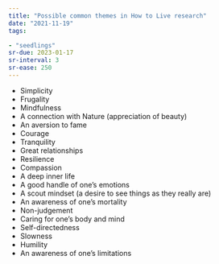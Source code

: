 ```yaml
---
title: "Possible common themes in How to Live research"
date: "2021-11-19"
tags:

- "seedlings"
sr-due: 2023-01-17
sr-interval: 3
sr-ease: 250
---
```


- Simplicity
- Frugality
- Mindfulness
- A connection with Nature (appreciation of beauty)
- An aversion to fame
- Courage
- Tranquility
- Great relationships
- Resilience
- Compassion
- A deep inner life
- A good handle of one’s emotions
- A scout mindset (a desire to see things as they really are)
- An awareness of one’s mortality
- Non-judgement
- Caring for one’s body and mind
- Self-directedness
- Slowness
- Humility
- An awareness of one’s limitations

